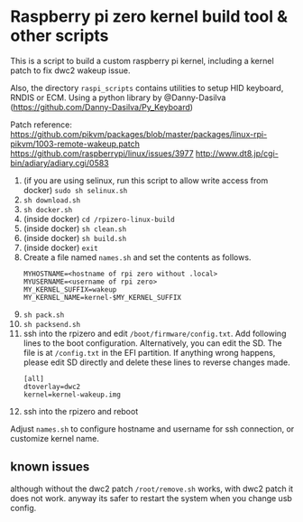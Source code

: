 # Raspberry pi zero kernel build tool & other scripts

This is a script to build a custom raspberry pi kernel, including a kernel patch to fix dwc2 wakeup issue.

Also, the directory `raspi_scripts` contains utilities to setup HID keyboard, RNDIS or ECM. Using a python library by @Danny-Dasilva (<https://github.com/Danny-Dasilva/Py_Keyboard>)

Patch reference: <https://github.com/pikvm/packages/blob/master/packages/linux-rpi-pikvm/1003-remote-wakeup.patch> <https://github.com/raspberrypi/linux/issues/3977> <http://www.dt8.jp/cgi-bin/adiary/adiary.cgi/0583>

1. (if you are using selinux, run this script to allow write access from docker) `sudo sh selinux.sh`
1. `sh download.sh`
1. `sh docker.sh`
1. (inside docker) `cd /rpizero-linux-build`
1. (inside docker) `sh clean.sh`
1. (inside docker) `sh build.sh`
1. (inside docker) `exit`
1. Create a file named `names.sh` and set the contents as follows.
   ```
   MYHOSTNAME=<hostname of rpi zero without .local>
   MYUSERNAME=<username of rpi zero>
   MY_KERNEL_SUFFIX=wakeup
   MY_KERNEL_NAME=kernel-$MY_KERNEL_SUFFIX
   ```
1. `sh pack.sh`
1. `sh packsend.sh`
1. ssh into the rpizero and edit `/boot/firmware/config.txt`. Add following lines to the boot configuration. Alternatively, you can edit the SD. The file is at `/config.txt` in the EFI partition. If anything wrong happens, please edit SD directly and delete these lines to reverse changes made.
   ```
   [all]
   dtoverlay=dwc2
   kernel=kernel-wakeup.img
   ```
1. ssh into the rpizero and reboot

Adjust `names.sh` to configure hostname and username for ssh connection, or customize kernel name.

## known issues

although without the dwc2 patch `/root/remove.sh` works, with dwc2 patch it does not work. anyway its safer to restart the system when you change usb config.

